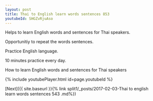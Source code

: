```yaml
---
layout: post
title: Thai to English learn words sentences 853 
youtubeId: SHGZvRjuAso
---
```

 
 
Helps to learn English words and sentences for Thai speakers.

Opportunitiy to repeat the words sentences. 

Practice English language. 
 
10 minutes practice every day. 
 
How to learn English words and sentences for Thai speakers 
 
{% include youtubePlayer.html id=page.youtubeId %}
 
 
[Next]({{ site.baseurl }}{% link  split1/_posts/2017-02-03-Thai to english learn words sentences 543 .md%})
 
